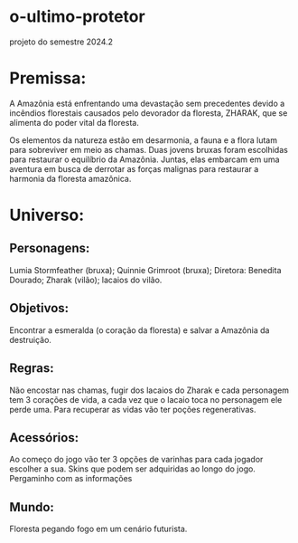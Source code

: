 # o-ultimo-protetor
projeto do semestre 2024.2


# Premissa:

A Amazônia está enfrentando uma devastação sem precedentes devido 
a incêndios florestais causados pelo devorador da floresta, ZHARAK, que se alimenta do poder vital da floresta.

Os elementos da natureza estão em desarmonia, a fauna e a flora lutam para sobreviver em meio as chamas. 
Duas jovens bruxas foram escolhidas para restaurar o equilíbrio da Amazônia. Juntas, elas embarcam em uma aventura em busca de derrotar as forças malignas para restaurar a harmonia da floresta amazônica.

# Universo:

## Personagens:

Lumia Stormfeather (bruxa); Quinnie Grimroot (bruxa); Diretora: Benedita Dourado; Zharak (vilão); lacaios do vilão.

## Objetivos:

Encontrar a esmeralda (o coração da floresta) e salvar a Amazônia da destruição.

## Regras:

Não encostar nas chamas, fugir dos lacaios do Zharak e cada personagem tem 3 corações de vida, a cada vez que o lacaio toca no personagem ele perde uma. Para recuperar as vidas vão ter poções regenerativas.


##  Acessórios:

Ao começo do jogo vão ter 3 opções de varinhas para cada jogador escolher a sua.
Skins que podem ser adquiridas ao longo do jogo.
Pergaminho com as informações

## Mundo:

Floresta pegando fogo em um cenário futurista. 